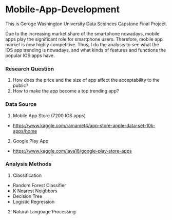 # Mobile-App-Development

This is Geroge Washington University Data Sciences Capstone Final Project.

Due to the increasing market share of the smartphone nowadays, mobile apps play the significant role for smartphone users. Therefore, mobile app market is now highly competitive. Thus, I do the analysis to see what the IOS app trending is nowadays, and what kinds of features and functions the popular IOS apps have. 

### Research Question 
1. How does the price and the size of app affect the acceptability to the public? 
2. How to make the app become a top trending app? 

### Data Source 
1. Mobile App Store (7200 IOS apps)
- https://www.kaggle.com/ramamet4/app-store-apple-data-set-10k-apps/home 

2. Google Play App
-  https://www.kaggle.com/lava18/google-play-store-apps 

### Analysis Methods
1. Classification 
- Random Forest Classifier
- K Nearest Neighbors 
- Decision Tree 
- Logistic Regression 
2. Natural Language Processing 
